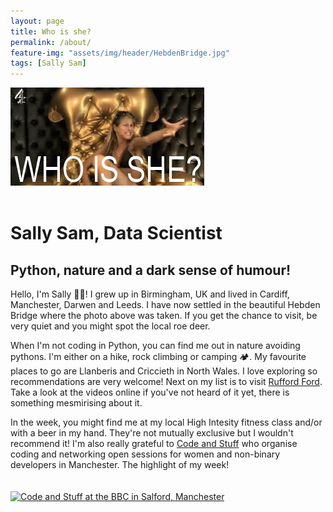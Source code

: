 ```yaml
---
layout: page
title: Who is she? 
permalink: /about/
feature-img: "assets/img/header/HebdenBridge.jpg"
tags: [Sally Sam]
---
```


![Gif of Nikki Grahame saying "Who is she?"](https://github.com/s-sam/s-sam.github.io/blob/master/assets/img/about/NikkiGrahameWhoIsShe.gif?raw=true)
<br><br>
# Sally Sam, Data Scientist
## Python, nature and a dark sense of humour!

Hello, I'm Sally 💃🏿! I grew up in Birmingham, UK and lived in Cardiff, Manchester, Darwen and Leeds. I have now settled in the beautiful Hebden Bridge where the photo above was taken. If you get the chance to visit, be very quiet and you might spot the local roe deer.

When I'm not coding in Python, you can find me out in nature avoiding pythons. I'm either on a hike, rock climbing or camping 🏕. My favourite places to go are Llanberis and Criccieth in North Wales. I love exploring so recommendations are very welcome! Next on my list is to visit [Rufford Ford](https://goo.gl/maps/Yxwb7Ku65RvFtxh29). Take a look at the videos online if you've not heard of it yet, there is something mesmirising about it.

In the week, you might find me at my local High Intesity fitness class and/or with a beer in my hand. They're not mutually exclusive but I wouldn't recommend it! I'm also really grateful to [Code and Stuff](https://codeandstuff-manchester.github.io/) who organise coding and networking open sessions for women and non-binary developers in Manchester. The highlight of my week!
<br><br><br>
[![Code and Stuff at the BBC in Salford, Manchester](https://github.com/s-sam/s-sam.github.io/blob/master/assets/img/about/CodeAndStuffBBC.png?raw=true)](https://www.facebook.com/codeandstuff.manc/photos/a.2166037316775325/5293111637401195/)
